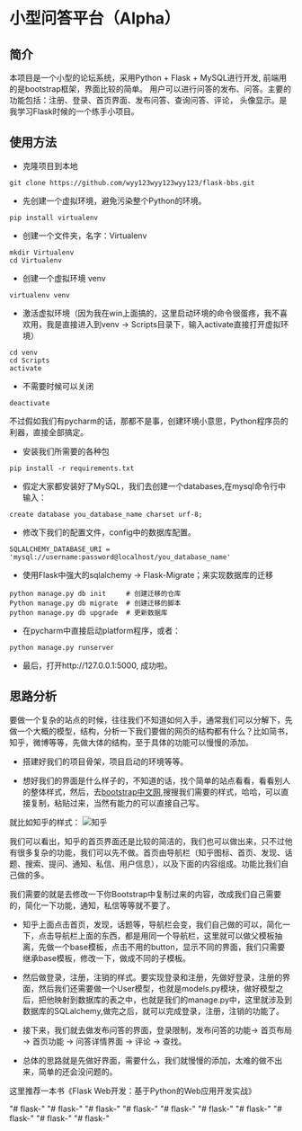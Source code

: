 # 小型问答平台（Alpha）

## 简介

本项目是一个小型的论坛系统，采用Python + Flask + MySQL进行开发, 前端用的是bootstrap框架，界面比较的简单。 用户可以进行问答的发布、问答。主要的功能包括：注册、登录、首页界面、发布问答、查询问答、评论， 
头像显示。是我学习Flask时候的一个练手小项目。

## 使用方法
* 克隆项目到本地
```
git clone https://github.com/wyy123wyy123wyy123/flask-bbs.git
```

* 先创建一个虚拟环境，避免污染整个Python的环境。
```
pip install virtualenv
```
* 创建一个文件夹，名字：Virtualenv
```
mkdir Virtualenv
cd Virtualenv
```
* 创建一个虚拟环境 venv
```
virtualenv venv
```
* 激活虚拟环境（因为我在win上面搞的，这里启动环境的命令很蛋疼，我不喜欢用，我是直接进入到venv -> Scripts目录下，输入activate直接打开虚拟环境）
```
cd venv
cd Scripts
activate
```
* 不需要时候可以关闭
```
deactivate
```
不过假如我们有pycharm的话，那都不是事，创建环境小意思，Python程序员的利器，直接全部搞定。
* 安装我们所需要的各种包
```
pip install -r requirements.txt
```
* 假定大家都安装好了MySQL，我们去创建一个databases,在mysql命令行中输入：
```
create database you_database_name charset urf-8;
```
* 修改下我们的配置文件，config中的数据库配置。
```
SQLALCHEMY_DATABASE_URI = 'mysql://username:password@localhost/you_database_name'
```
* 使用Flask中强大的sqlalchemy -> Flask-Migrate；来实现数据库的迁移
```
python manage.py db init     # 创建迁移的仓库
Python manage.py db migrate  # 创建迁移的脚本
python manage.py db upgrade  # 更新数据库
```
* 在pycharm中直接启动platform程序，或者：
```
python manage.py runserver
```
* 最后，打开http://127.0.0.1:5000, 成功啦。


## 思路分析
要做一个复杂的站点的时候，往往我们不知道如何入手，通常我们可以分解下，先做一个大概的模型，结构，分析一下我们要做的网页的结构都有什么？比如简书，知乎，微博等等，先做大体的结构，至于具体的功能可以慢慢的添加。

* 搭建好我们的项目骨架，项目启动的环境等等。

* 想好我们的界面是什么样子的，不知道的话，找个简单的站点看看，看看别人的整体样式，然后，去[bootstrap中文网](http://www.bootcss.com/),搜搜我们需要的样式，哈哈，可以直接复制，粘贴过来，当然有能力的可以直接自己写。

就比如知乎的样式：
![知乎](https://github.com/rickyyangrui/Flask_web_demo1/blob/master/screenshoots/%E7%9F%A5%E4%B9%8E.png)

我们可以看出，知乎的首页界面还是比较的简洁的，我们也可以做出来，只不过他有很多复杂的功能，我们可以先不做。首页由导航栏（知乎图标、首页、发现、话题、搜索、提问、通知、私信、用户信息），以及下面的内容组成。功能比我们自己做的多。

我们需要的就是去修改一下你Bootstrap中复制过来的内容，改成我们自己需要的，简化一下功能，通知，私信等等就不要了。

* 知乎上面点击首页，发现，话题等，导航栏会变，我们自己做的可以，简化一下，点击导航栏上面的东西，都是用同一个导航栏，这里就可以做父模板抽离，先做一个base模板，点击不用的button，显示不同的界面，我们只需要继承base模板，修改一下，做成不同的子模板。

* 然后做登录，注册，注销的样式。要实现登录和注册，先做好登录，注册的界面，然后我们还需要做一个User模型，也就是models.py模块，做好模型之后，把他映射到数据库的表之中，也就是我们的manage.py中，这里就涉及到数据库的SQLalchemy,做完之后，就可以完成登录，注册，注销的功能了。

* 接下来，我们就去做发布问答的界面，登录限制，发布问答的功能-> 首页布局 -> 首页功能 -> 问答详情界面 -> 评论 -> 查找。

* 总体的思路就是先做好界面，需要什么，我们就慢慢的添加，太难的做不出来，简单的还会没问题的。

这里推荐一本书《Flask Web开发：基于Python的Web应用开发实战》

"# flask-" 
"# flask-" 
"# flask-" 
"# flask-" 
"# flask-" 
"# flask-" 
"# flask-" 
"# flask-" 
"# flask-" 
"# flask-" 
